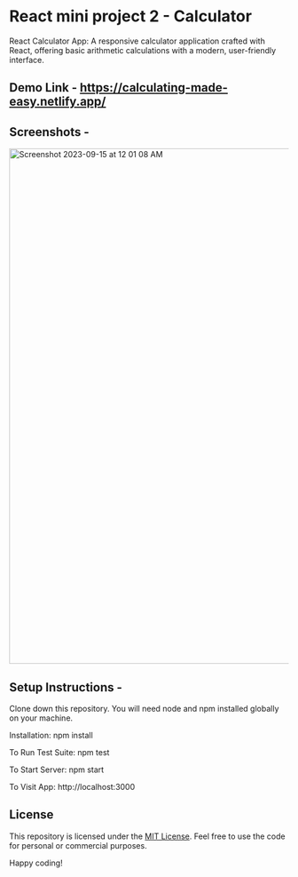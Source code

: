 # React mini project 2 - Calculator
React Calculator App: A responsive calculator application crafted with React, offering basic arithmetic calculations with a modern, user-friendly interface.

## Demo Link - https://calculating-made-easy.netlify.app/

## Screenshots - 

<img width="928" alt="Screenshot 2023-09-15 at 12 01 08 AM" src="https://github.com/praduman20/Calculator-React-mini-project-2/assets/87388316/a377a94c-0381-40d3-a5b1-51698ac7bb10">


## Setup Instructions -

Clone down this repository. You will need node and npm installed globally on your machine.

Installation: npm install

To Run Test Suite: npm test

To Start Server: npm start

To Visit App: http://localhost:3000

## License

This repository is licensed under the [MIT License](https://opensource.org/license/mit/). Feel free to use the code for personal or commercial purposes.

Happy coding!

